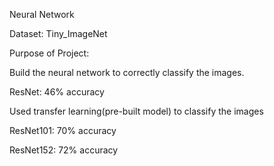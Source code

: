 Neural Network


Dataset: Tiny_ImageNet


Purpose of Project:

Build the neural network to correctly classify the images.

ResNet: 46% accuracy


Used transfer learning(pre-built model) to classify the images

ResNet101: 70% accuracy

ResNet152: 72% accuracy
